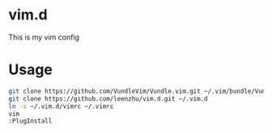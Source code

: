# vim.d
This is my vim config

# Usage

```sh
git clone https://github.com/VundleVim/Vundle.vim.git ~/.vim/bundle/Vundle.vim
git clone https://github.com/leenzhu/vim.d.git ~/.vim.d
ln -s ~/.vim.d/vimrc ~/.vimrc
vim
:PlugInstall
```
